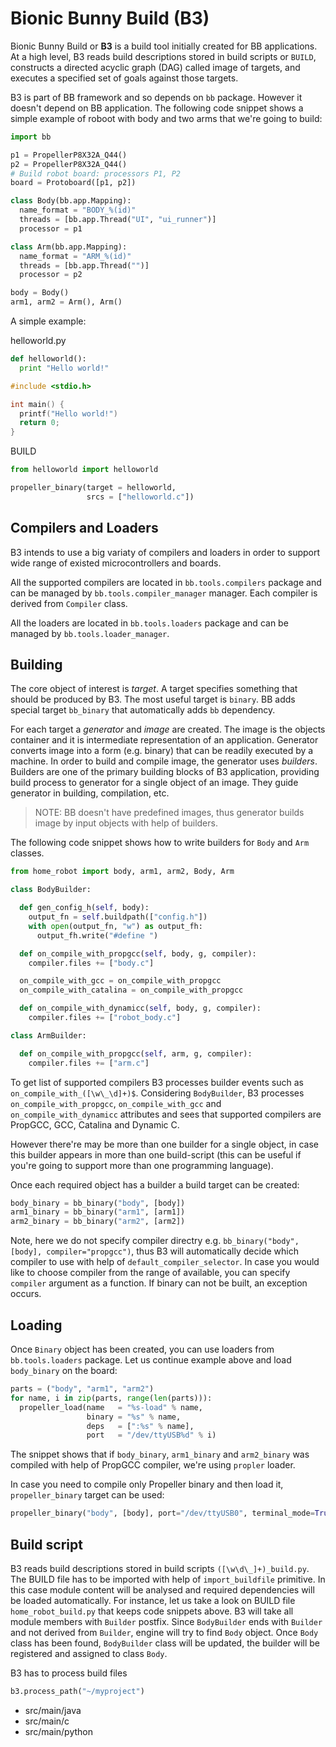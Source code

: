 <!--- -*- mode: markdown; -*- -->

Bionic Bunny Build (B3)
=======================

Bionic Bunny Build or **B3** is a build tool initially created for BB
applications. At a high level, B3 reads build descriptions stored in build
scripts or `BUILD`, constructs a directed acyclic graph (DAG) called image of
targets, and executes a specified set of goals against those targets.

B3 is part of BB framework and so depends on `bb` package. However it doesn't
depend on BB application. The following code snippet shows a simple example of
roboot with body and two arms that we're going to build:

```python
import bb

p1 = PropellerP8X32A_Q44()
p2 = PropellerP8X32A_Q44()
# Build robot board: processors P1, P2
board = Protoboard([p1, p2])

class Body(bb.app.Mapping):
  name_format = "BODY_%(id)"
  threads = [bb.app.Thread("UI", "ui_runner")]
  processor = p1

class Arm(bb.app.Mapping):
  name_format = "ARM_%(id)"
  threads = [bb.app.Thread("")]
  processor = p2

body = Body()
arm1, arm2 = Arm(), Arm()
```

A simple example:

helloworld.py

```python
def helloworld():
  print "Hello world!"
```

```c
#include <stdio.h>

int main() {
  printf("Hello world!")
  return 0;
}
```

BUILD

```python
from helloworld import helloworld

propeller_binary(target = helloworld,
                 srcs = ["helloworld.c"])
```

Compilers and Loaders
---------------------

B3 intends to use a big variaty of compilers and loaders in order to support
wide range of existed microcontrollers and boards.

All the supported compilers are located in `bb.tools.compilers` package and can
be managed by `bb.tools.compiler_manager` manager. Each compiler is derived from
`Compiler` class.

All the loaders are located in `bb.tools.loaders` package and can be managed by
`bb.tools.loader_manager`.

Building
--------

The core object of interest is *target*. A target specifies something that
should be produced by B3. The most useful target is `binary`. BB adds special
target `bb_binary` that automatically adds `bb` dependency.

For each target a *generator* and *image* are created. The image is the objects
container and it is intermediate representation of an application. Generator
converts image into a form (e.g. binary) that can be readily executed by a
machine. In order to build and compile image, the generator uses
*builders*. Builders are one of the primary building blocks of B3 application,
providing build process to generator for a single object of an image. They
guide generator in building, compilation, etc.

> NOTE: BB doesn't have predefined images, thus generator builds image by input
> objects with help of builders.

The following code snippet shows how to write builders for `Body` and `Arm`
classes.

```python
from home_robot import body, arm1, arm2, Body, Arm

class BodyBuilder:

  def gen_config_h(self, body):
    output_fn = self.buildpath(["config.h"])
    with open(output_fn, "w") as output_fh:
      output_fh.write("#define ")

  def on_compile_with_propgcc(self, body, g, compiler):
    compiler.files += ["body.c"]

  on_compile_with_gcc = on_compile_with_propgcc
  on_compile_with_catalina = on_compile_with_propgcc

  def on_compile_with_dynamicc(self, body, g, compiler):
    compiler.files += ["robot_body.c"]

class ArmBuilder:

  def on_compile_with_propgcc(self, arm, g, compiler):
    compiler.files += ["arm.c"]
```

To get list of supported compilers B3 processes builder events such as
`on_compile_with_([\w\_\d]+)$`. Considering `BodyBuilder`, B3 processes
`on_compile_with_propgcc`, `on_compile_with_gcc` and `on_compile_with_dynamicc`
attributes and sees that supported compilers are PropGCC, GCC, Catalina and
Dynamic C.

However there're may be more than one builder for a single object, in case this
builder appears in more than one build-script (this can be useful if you're
going to support more than one programming language).

Once each required object has a builder a build target can be created:

```python
body_binary = bb_binary("body", [body])
arm1_binary = bb_binary("arm1", [arm1])
arm2_binary = bb_binary("arm2", [arm2])
```

Note, here we do not specify compiler directry e.g. ```bb_binary("body", [body],
compiler="propgcc")```, thus B3 will automatically decide which compiler to use
with help of `default_compiler_selector`. In case you would like to choose
compiler from the range of available, you can specify `compiler` argument as a
function. If binary can not be built, an exception occurs.

Loading
-------

Once `Binary` object has been created, you can use loaders from
`bb.tools.loaders` package. Let us continue example above and load
`body_binary` on the board:

```python
parts = ("body", "arm1", "arm2")
for name, i in zip(parts, range(len(parts))):
  propeller_load(name   = "%s-load" % name,
                 binary = "%s" % name,
                 deps   = [":%s" % name],
                 port   = "/dev/ttyUSB%d" % i)
```

The snippet shows that if `body_binary`, `arm1_binary` and `arm2_binary` was
compiled with help of PropGCC compiler, we're using `propler` loader.

In case you need to compile only Propeller binary and then load it,
`propeller_binary` target can be used:

```python
propeller_binary("body", [body], port="/dev/ttyUSB0", terminal_mode=True)
```

Build script
------------

B3 reads build descriptions stored in build scripts `([\w\d\_]+)_build.py`. The
BUILD file has to be imported with help of `import_buildfile` primitive. In this
case module content will be analysed and required dependencies will be loaded
automatically. For instance, let us take a look on BUILD file
`home_robot_build.py` that keeps code snippets above. B3 will take all module
members with `Builder` postfix. Since `BodyBuilder` ends with `Builder` and not
derived from `Builder`, engine will try to find `Body` object. Once `Body` class
has been found, `BodyBuilder` class will be updated, the builder will be
registered and assigned to class `Body`.

B3 has to process build files

```python
b3.process_path("~/myproject")
```

* src/main/java
* src/main/c
* src/main/python

